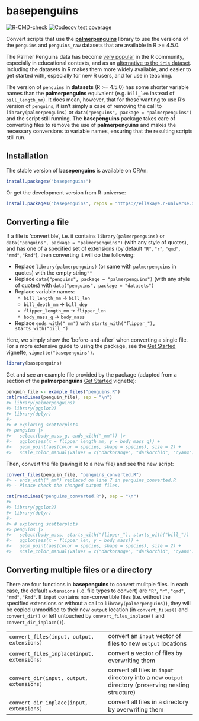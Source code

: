 
<!-- README.md is generated from README.Rmd. Please edit that file -->

# basepenguins

<!-- badges: start -->

[![R-CMD-check](https://github.com/EllaKaye/basepenguins/actions/workflows/R-CMD-check.yaml/badge.svg)](https://github.com/EllaKaye/basepenguins/actions/workflows/R-CMD-check.yaml)
[![Codecov test
coverage](https://codecov.io/gh/EllaKaye/basepenguins/graph/badge.svg)](https://app.codecov.io/gh/EllaKaye/basepenguins)

<!-- badges: end -->

Convert scripts that use the
[**palmerpenguins**](https://allisonhorst.github.io/palmerpenguins/index.html)
library to use the versions of the `penguins` and `penguins_raw`
datasets that are available in R >= 4.5.0.

The Palmer Penguins data has become [very
popular](https://apreshill.github.io/palmerpenguins-useR-2022/) in the R
community, especially in educational contexts, and as an [alternative to
the `iris`
dataset](https://journal.r-project.org/articles/RJ-2022-020/). Including
the datasets in R makes them more widely available, and easier to get
started with, especially for new R users, and for use in teaching.

The version of `penguins` in **datasets** (R >= 4.5.0) has some shorter
variable names than the **palmerpenguins** equivalent (e.g. `bill_len`
instead of `bill_length_mm`). It does mean, however, that for those
wanting to use R’s version of `penguins`, it isn’t simply a case of
removing the call to `library(palmerpenguins)` or
`data("penguins", package = "palmerpenguins")` and the script still
running. The **basepenguins** package takes care of converting files to
remove the use of **palmerpenguins** and makes the necessary conversions
to variable names, ensuring that the resulting scripts still run.

## Installation

The stable version of **basepenguins** is available on CRAn:

``` r
install.packages("basepenguins")
```

Or get the development version from R-universe:

``` r
install.packages("basepenguins", repos = "https://ellakaye.r-universe.dev")
```

## Converting a file

If a file is ‘convertible’, i.e. it contains `library(palmerpenguins)`
or `data("penguins", package = "palmerpenguins")` (with any style of
quotes), and has one of a specified set of extensions (by default `"R"`,
`"r"`, `"qmd"`, `"rmd"`, `"Rmd"`), then converting it will do the
following:

- Replace `library(palmerpenguins)` (or same with `palmerpenguins` in
  quotes) with the empty string`""`
- Replace `data("penguins", package = "palmerpenguins")` (with any style
  of quotes) with `data("penguins", package = "datasets")`
- Replace variable names:
  - `bill_length_mm` -\> `bill_len`
  - `bill_depth_mm` -\> `bill_dep`
  - `flipper_length_mm` -\> `flipper_len`
  - `body_mass_g` -\> `body_mass`
- Replace `ends_with("_mm")` with
  `starts_with("flipper_"), starts_with("bill_")`

Here, we simply show the ‘before-and-after’ when converting a single
file. For a more extensive guide to using the package, see the [Get
Started](https://ellakaye.github.io/basepenguins/articles/basepenguins.html)
vignette, `vignette("basepenguins")`.

``` r
library(basepenguins)
```

Get and see an example file provided by the package (adapted from a
section of the **palmerpenguins** [Get
Started](https://allisonhorst.github.io/palmerpenguins/articles/intro.html)
vignette):

``` r
penguin_file <- example_files("penguins.R")
cat(readLines(penguin_file), sep = "\n")
#> library(palmerpenguins)
#> library(ggplot2)
#> library(dplyr)
#> 
#> # exploring scatterplots
#> penguins |>
#>   select(body_mass_g, ends_with("_mm")) |>
#>   ggplot(aes(x = flipper_length_mm, y = body_mass_g)) +
#>   geom_point(aes(color = species, shape = species), size = 2) +
#>   scale_color_manual(values = c("darkorange", "darkorchid", "cyan4"))
```

Then, convert the file (saving it to a new file) and see the new script:

``` r
convert_files(penguin_file, "penguins_converted.R")
#> - ends_with("_mm") replaced on line 7 in penguins_converted.R
#> - Please check the changed output files.
```

``` r
cat(readLines("penguins_converted.R"), sep = "\n")
#> 
#> library(ggplot2)
#> library(dplyr)
#> 
#> # exploring scatterplots
#> penguins |>
#>   select(body_mass, starts_with("flipper_"), starts_with("bill_")) |>
#>   ggplot(aes(x = flipper_len, y = body_mass)) +
#>   geom_point(aes(color = species, shape = species), size = 2) +
#>   scale_color_manual(values = c("darkorange", "darkorchid", "cyan4"))
```

## Converting multiple files or a directory

There are four functions in **basepenguins** to convert mulitple files.
In each case, the default `extensions` (i.e. file types to convert) are
`"R"`, `"r"`, `"qmd"`, `"rmd"`, `"Rmd"`. If `input` contains
non-convertible files (i.e. without the specified extensions or without
a call to `library(palmerpenguins)`), they will be copied unmodified to
their new `output` location (in `convert_files()` and `convert_dir()` or
left untouched by `convert_files_inplace()` and
`convert_dir_inplace()`).

|  |  |
|----|----|
| `convert_files(input, output, extensions)` | convert an `input` vector of files to new `output` locations |
| `convert_files_inplace(input, extensions)` | convert a vector of files by overwriting them |
| `convert_dir(input, output, extensions)` | convert all files in `input` directory into a new `output` directory (preserving nesting structure) |
| `convert_dir_inplace(input, extensions)` | convert all files in a directory by overwriting them |
